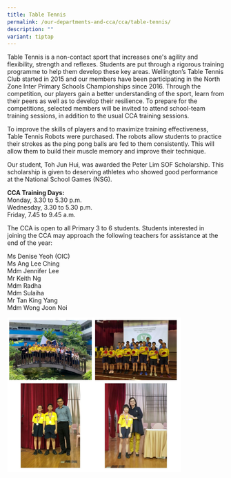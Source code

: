 ```yaml
---
title: Table Tennis
permalink: /our-departments-and-cca/cca/table-tennis/
description: ""
variant: tiptap
---
```

Table Tennis is a non-contact sport that increases one's agility and flexibility, strength and reflexes. Students are put through a rigorous training programme to help them develop these key areas. Wellington’s Table Tennis Club started in 2015 and our members have been participating in the North Zone Inter Primary Schools Championships since 2016. Through the competition, our players gain a better understanding of the sport, learn from their peers as well as to develop their resilience. To prepare for the competitions, selected members will be invited to attend school-team training sessions, in addition to the usual CCA training sessions.&nbsp;  

To improve the skills of players and to maximize training effectiveness, Table Tennis Robots were purchased. The robots allow students to practice their strokes as the ping pong balls are fed to them consistently. This will allow them to build their muscle memory and improve their technique.&nbsp;  

Our student, Toh Jun Hui, was awarded the Peter Lim SOF Scholarship. This scholarship is given to deserving athletes who showed good performance at the National School Games (NSG).  

**CCA Training Days:** <br>
Monday, 3.30 to 5.30 p.m. <br>
Wednesday, 3.30 to 5.30 p.m. <br>
Friday, 7.45 to 9.45 a.m.  

The CCA is open to all Primary 3 to 6 students. Students interested in joining the CCA may approach the following teachers for assistance at the end of the year:

Ms Denise Yeoh (OIC)&nbsp;<br>
Ms Ang Lee Ching <br>
Mdm Jennifer Lee&nbsp;<br>
Mr Keith Ng <br>
Mdm Radha&nbsp;<br>
Mdm Sulaiha&nbsp;<br>
Mr Tan King Yang&nbsp;<br> 
Mdm Wong Joon Noi

<img src="/images/table%20tennis.jpg" style="width:80%">